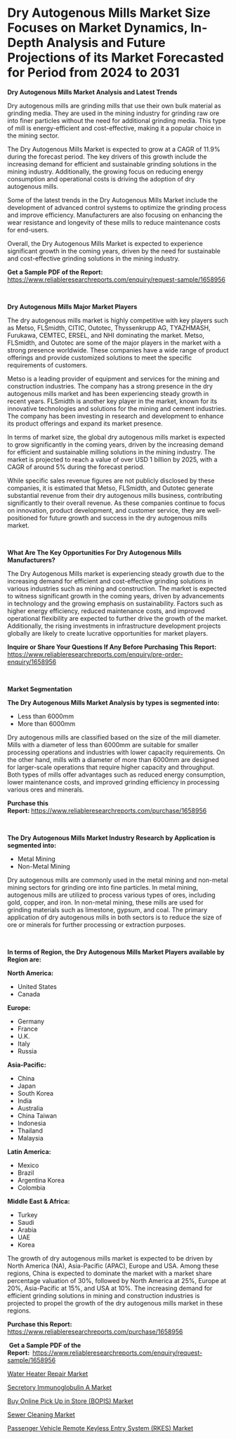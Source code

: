 <p><h1>Dry Autogenous Mills Market Size Focuses on Market Dynamics, In-Depth Analysis and Future Projections of its Market Forecasted for Period from 2024 to 2031</h1></p><p><strong>Dry Autogenous Mills Market Analysis and Latest Trends</strong></p>
<p><p>Dry autogenous mills are grinding mills that use their own bulk material as grinding media. They are used in the mining industry for grinding raw ore into finer particles without the need for additional grinding media. This type of mill is energy-efficient and cost-effective, making it a popular choice in the mining sector.</p><p>The Dry Autogenous Mills Market is expected to grow at a CAGR of 11.9% during the forecast period. The key drivers of this growth include the increasing demand for efficient and sustainable grinding solutions in the mining industry. Additionally, the growing focus on reducing energy consumption and operational costs is driving the adoption of dry autogenous mills.</p><p>Some of the latest trends in the Dry Autogenous Mills Market include the development of advanced control systems to optimize the grinding process and improve efficiency. Manufacturers are also focusing on enhancing the wear resistance and longevity of these mills to reduce maintenance costs for end-users.</p><p>Overall, the Dry Autogenous Mills Market is expected to experience significant growth in the coming years, driven by the need for sustainable and cost-effective grinding solutions in the mining industry.</p></p>
<p><strong>Get a Sample PDF of the Report:&nbsp;</strong> <a href="https://www.reliableresearchreports.com/enquiry/request-sample/1658956">https://www.reliableresearchreports.com/enquiry/request-sample/1658956</a></p>
<p>&nbsp;</p>
<p><strong>Dry Autogenous Mills Major Market Players</strong></p>
<p><p>The dry autogenous mills market is highly competitive with key players such as Metso, FLSmidth, CITIC, Outotec, Thyssenkrupp AG, TYAZHMASH, Furukawa, CEMTEC, ERSEL, and NHI dominating the market. Metso, FLSmidth, and Outotec are some of the major players in the market with a strong presence worldwide. These companies have a wide range of product offerings and provide customized solutions to meet the specific requirements of customers.</p><p>Metso is a leading provider of equipment and services for the mining and construction industries. The company has a strong presence in the dry autogenous mills market and has been experiencing steady growth in recent years. FLSmidth is another key player in the market, known for its innovative technologies and solutions for the mining and cement industries. The company has been investing in research and development to enhance its product offerings and expand its market presence.</p><p>In terms of market size, the global dry autogenous mills market is expected to grow significantly in the coming years, driven by the increasing demand for efficient and sustainable milling solutions in the mining industry. The market is projected to reach a value of over USD 1 billion by 2025, with a CAGR of around 5% during the forecast period.</p><p>While specific sales revenue figures are not publicly disclosed by these companies, it is estimated that Metso, FLSmidth, and Outotec generate substantial revenue from their dry autogenous mills business, contributing significantly to their overall revenue. As these companies continue to focus on innovation, product development, and customer service, they are well-positioned for future growth and success in the dry autogenous mills market.</p></p>
<p>&nbsp;</p>
<p><strong>What Are The Key Opportunities For Dry Autogenous Mills Manufacturers?</strong></p>
<p><p>The Dry Autogenous Mills market is experiencing steady growth due to the increasing demand for efficient and cost-effective grinding solutions in various industries such as mining and construction. The market is expected to witness significant growth in the coming years, driven by advancements in technology and the growing emphasis on sustainability. Factors such as higher energy efficiency, reduced maintenance costs, and improved operational flexibility are expected to further drive the growth of the market. Additionally, the rising investments in infrastructure development projects globally are likely to create lucrative opportunities for market players.</p></p>
<p><strong>Inquire or Share Your Questions If Any Before Purchasing This Report:</strong> <a href="https://www.reliableresearchreports.com/enquiry/pre-order-enquiry/1658956">https://www.reliableresearchreports.com/enquiry/pre-order-enquiry/1658956</a></p>
<p>&nbsp;</p>
<p><strong>Market Segmentation</strong></p>
<p><strong>The Dry Autogenous Mills Market Analysis by types is segmented into:</strong></p>
<p><ul><li>Less than 6000mm</li><li>More than 6000mm</li></ul></p>
<p><p>Dry autogenous mills are classified based on the size of the mill diameter. Mills with a diameter of less than 6000mm are suitable for smaller processing operations and industries with lower capacity requirements. On the other hand, mills with a diameter of more than 6000mm are designed for larger-scale operations that require higher capacity and throughput. Both types of mills offer advantages such as reduced energy consumption, lower maintenance costs, and improved grinding efficiency in processing various ores and minerals.</p></p>
<p><strong>Purchase this Report:&nbsp;</strong><a href="https://www.reliableresearchreports.com/purchase/1658956">https://www.reliableresearchreports.com/purchase/1658956</a></p>
<p>&nbsp;</p>
<p><strong>The Dry Autogenous Mills Market Industry Research by Application is segmented into:</strong></p>
<p><ul><li>Metal Mining</li><li>Non-Metal Mining</li></ul></p>
<p><p>Dry autogenous mills are commonly used in the metal mining and non-metal mining sectors for grinding ore into fine particles. In metal mining, autogenous mills are utilized to process various types of ores, including gold, copper, and iron. In non-metal mining, these mills are used for grinding materials such as limestone, gypsum, and coal. The primary application of dry autogenous mills in both sectors is to reduce the size of ore or minerals for further processing or extraction purposes.</p></p>
<p>&nbsp;</p>
<p><strong>In terms of Region, the Dry Autogenous Mills Market Players available by Region are:</strong></p>
<p>
    <p> <strong> North America: </strong>
        <ul>
            <li>United States</li>
            <li>Canada</li>
        </ul>
        </p> 
    <p> <strong> Europe: </strong>
        <ul>
            <li>Germany</li>
            <li>France</li>
            <li>U.K.</li>
            <li>Italy</li>
            <li>Russia</li>
        </ul>
        </p> 
    <p> <strong> Asia-Pacific: </strong>
        <ul>
            <li>China</li>
            <li>Japan</li>
            <li>South Korea</li>
            <li>India</li>
            <li>Australia</li>
            <li>China Taiwan</li>
            <li>Indonesia</li>
            <li>Thailand</li>
            <li>Malaysia</li>
        </ul>
        </p> 
    <p> <strong> Latin America: </strong>
        <ul>
            <li>Mexico</li>
            <li>Brazil</li>
            <li>Argentina Korea</li>
            <li>Colombia</li>
        </ul>
        </p> 
    <p> <strong> Middle East & Africa: </strong>
        <ul>
            <li>Turkey</li>
            <li>Saudi</li>
            <li>Arabia</li>
            <li>UAE</li>
            <li>Korea</li>
        </ul>
    </p>
    </p>
<p><p>The growth of dry autogenous mills market is expected to be driven by North America (NA), Asia-Pacific (APAC), Europe and USA. Among these regions, China is expected to dominate the market with a market share percentage valuation of 30%, followed by North America at 25%, Europe at 20%, Asia-Pacific at 15%, and USA at 10%. The increasing demand for efficient grinding solutions in mining and construction industries is projected to propel the growth of the dry autogenous mills market in these regions.</p></p>
<p><strong>Purchase this Report: </strong><a href="https://www.reliableresearchreports.com/purchase/1658956">https://www.reliableresearchreports.com/purchase/1658956</a></p>
<p>&nbsp;<strong>Get a Sample PDF of the Report:&nbsp;&nbsp;</strong><a href="https://www.reliableresearchreports.com/enquiry/request-sample/1658956">https://www.reliableresearchreports.com/enquiry/request-sample/1658956</a></p>
<p><strong></strong></p>
<p><p><a href="https://medium.com/p/d4749f06ebb1/edit">Water Heater Repair Market</a></p><p><a href="https://medium.com/@donaldyoung656/secretory-immunoglobulin-a-market-report-reveals-the-latest-trends-and-growth-opportunities-of-this-2e79144de258">Secretory Immunoglobulin A Market</a></p><p><a href="https://github.com/beatblasta/Market-Research-Report-List-2/blob/main/buy-online-pick-up-in-store-bopis-market.md">Buy Online Pick Up in Store (BOPIS) Market</a></p><p><a href="https://medium.com/@kendraadams4456/sewer-cleaning-market-trends-forecast-and-competitive-analysis-to-2031-6970986c3907">Sewer Cleaning Market</a></p><p><a href="https://github.com/angelajermaine/Market-Research-Report-List-2/blob/main/passenger-vehicle-remote-keyless-entry-system-rkes-market.md">Passenger Vehicle Remote Keyless Entry System (RKES) Market</a></p></p>